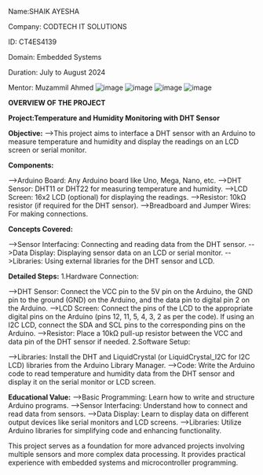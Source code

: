 Name:SHAIK AYESHA

Company: CODTECH IT SOLUTIONS

ID: CT4ES4139

Domain: Embedded Systems

Duration: July to August 2024

Mentor: Muzammil Ahmed
![image](https://github.com/AyeshaShaik9106/CODTECH-TASK2/assets/174710469/46610f46-6fbd-4923-8f8f-1eea61c79b55)
![image](https://github.com/AyeshaShaik9106/CODTECH-TASK2/assets/174710469/aa0c861b-bb56-49fe-9464-ab58941ee37f)
![image](https://github.com/AyeshaShaik9106/CODTECH-TASK2/assets/174710469/a82b247b-47a4-4ace-9382-458afc09b9c6)
![image](https://github.com/AyeshaShaik9106/CODTECH-TASK2/assets/174710469/e6a75af7-5293-4424-9c85-42b552ef6437)




**OVERVIEW OF THE PROJECT**

**Project:Temperature and Humidity Monitoring with DHT Sensor**

**Objective:**
-->This project aims to interface a DHT sensor with an Arduino to measure temperature and humidity and display the readings on an LCD screen or serial monitor.

**Components:**

-->Arduino Board: Any Arduino board like Uno, Mega, Nano, etc.
-->DHT Sensor: DHT11 or DHT22 for measuring temperature and humidity.
-->LCD Screen: 16x2 LCD (optional) for displaying the readings.
-->Resistor: 10kΩ resistor (if required for the DHT sensor).
-->Breadboard and Jumper Wires: For making connections.

**Concepts Covered:**

-->Sensor Interfacing: Connecting and reading data from the DHT sensor.
-->Data Display: Displaying sensor data on an LCD or serial monitor.
-->Libraries: Using external libraries for the DHT sensor and LCD.

**Detailed Steps:**
1.Hardware Connection:

-->DHT Sensor: Connect the VCC pin to the 5V pin on the Arduino, the GND pin to the ground (GND) on the Arduino, and the data pin to digital pin 2 on the Arduino.
-->LCD Screen: Connect the pins of the LCD to the appropriate digital pins on the Arduino (pins 12, 11, 5, 4, 3, 2 as per the code). If using an I2C LCD, connect the SDA and SCL pins to the corresponding pins on the Arduino.
-->Resistor: Place a 10kΩ pull-up resistor between the VCC and data pin of the DHT sensor if needed.
2.Software Setup:

-->Libraries: Install the DHT and LiquidCrystal (or LiquidCrystal_I2C for I2C LCD) libraries from the Arduino Library Manager.
-->Code: Write the Arduino code to read temperature and humidity data from the DHT sensor and display it on the serial monitor or LCD screen.

**Educational Value:**
-->Basic Programming: Learn how to write and structure Arduino programs.
-->Sensor Interfacing: Understand how to connect and read data from sensors.
-->Data Display: Learn to display data on different output devices like serial monitors and LCD screens.
-->Libraries: Utilize Arduino libraries for simplifying code and enhancing functionality.


This project serves as a foundation for more advanced projects involving multiple sensors and more complex data processing. It provides practical experience with embedded systems and microcontroller programming.
